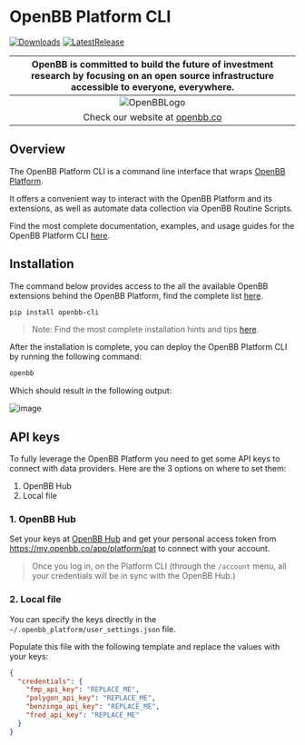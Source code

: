 # OpenBB Platform CLI

[![Downloads](https://static.pepy.tech/badge/openbb)](https://pepy.tech/project/openbb)
[![LatestRelease](https://badge.fury.io/py/openbb.svg)](https://github.com/OpenBB-finance/OpenBB)

| OpenBB is committed to build the future of investment research by focusing on an open source infrastructure accessible to everyone, everywhere. |
| :---------------------------------------------------------------------------------------------------------------------------------------------: |
|              ![OpenBBLogo](https://user-images.githubusercontent.com/25267873/218899768-1f0964b8-326c-4f35-af6f-ea0946ac970b.png)               |
|                                                 Check our website at [openbb.co](www.openbb.co)                                                 |

## Overview

The OpenBB Platform CLI is a command line interface that wraps [OpenBB Platform](https://docs.openbb.co/platform).

It offers a convenient way to interact with the OpenBB Platform and its extensions, as well as automate data collection via OpenBB Routine Scripts.

Find the most complete documentation, examples, and usage guides for the OpenBB Platform CLI [here](https://docs.openbb.co/cli).

## Installation

The command below provides access to the all the available OpenBB extensions behind the OpenBB Platform, find the complete list [here](https://my.openbb.co/app/platform/extensions).

```bash
pip install openbb-cli
```

> Note: Find the most complete installation hints and tips [here](https://docs.openbb.co/cli/installation).

After the installation is complete, you can deploy the OpenBB Platform CLI by running the following command:

```bash
openbb
```

Which should result in the following output:

![image](https://github.com/OpenBB-finance/OpenBB/assets/48914296/f606bb6e-fa00-4fc8-bad2-8269bb4fc38e)

## API keys

To fully leverage the OpenBB Platform you need to get some API keys to connect with data providers. Here are the 3 options on where to set them:

1. OpenBB Hub
2. Local file

### 1. OpenBB Hub

Set your keys at [OpenBB Hub](https://my.openbb.co/app/platform/credentials) and get your personal access token from <https://my.openbb.co/app/platform/pat> to connect with your account.

> Once you log in, on the Platform CLI (through the `/account` menu, all your credentials will be in sync with the OpenBB Hub.)

### 2. Local file

You can specify the keys directly in the `~/.openbb_platform/user_settings.json` file.

Populate this file with the following template and replace the values with your keys:

```json
{
  "credentials": {
    "fmp_api_key": "REPLACE_ME",
    "polygon_api_key": "REPLACE_ME",
    "benzinga_api_key": "REPLACE_ME",
    "fred_api_key": "REPLACE_ME"
  }
}
```
